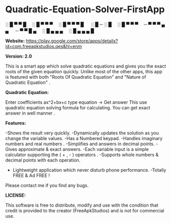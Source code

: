 # Quadratic-Equation-Solver-FirstApp





░ █ ▀ ▀ █ 　░ █ ▀ ▀ ▀ 　░ █ ▀ ▀ ▀ █ 　
░ █ ─ ░ █ 　░ █ ▀ ▀ ▀ 　─ ▀ ▀ ▀ ▄ ▄ 　
─ ▀ ▀ █ ▄ 　░ █ ▄ ▄ ▄ 　░ █ ▄ ▄ ▄ █ 　








**Website:** https://play.google.com/store/apps/details?id=com.freeapkstudios.qes&hl=enm

**Version: 2.0**



This is a smart app which solve quadratic equations and gives you the exact roots of the given equation quickly. Unlike most of the other apps, this app is featured with both "Roots Of Quadratic Equation" and "Nature of Quadratic Equation" .


**Quadratic Equation:**

Enter coefficients ax^2+bx+c type equation → Get answer
This use quadratic equation solving formula for calculating. You can get exact answer in well manner .



**Features:**

-Shows the result very quickly.
-Dynamically updates the solution as you change the variable values.
-Has a Numbered keypad.
-Handles imaginary numbers and real numbers .
-Simplifies and answers in decimal points.
-Gives approximate & exact answers.
-Each variable input is a simple calculator supporting the ( + , - ) operators .
-Supports whole numbers & decimal points with each operation.
- Lightweight application which never disturb phone performance.
-Totally FREE & Ad FREE !

Please contact me if you find any bugs.




**LICENSE:**

This software is free to distribute, modify and use with the condition that credit is provided to the creator (FreeApkStudios) and is not for commercial use.

